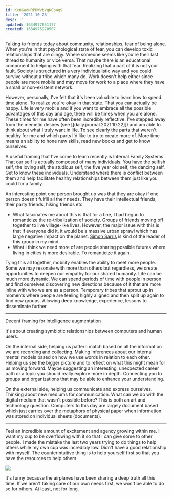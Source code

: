```yaml
---
id: Kx0GadNRPDWvbVqKCb4g9
title: '2021-10-23'
desc: ''
updated: 1634977651177
created: 1634975970507
---
```


Talking to friends today about community, relationships, fear of being alone. When you're in that psychological state of fear, you can develop toxic relationships that are clingy. Where someone seems like you're their last thread to humanity or vice versa. That maybe there is an educational component to helping with that fear. Realizing that a part of it is not your fault. Society is structured in a very individualistic way and you could survive without a tribe which many do. Work doesn't help either since people are more mobile and may move for work to a place where they have a small or non-existent network.

However, personally, I've felt that it's been valuable to learn how to spend time alone. To realize you're okay in that state. That you can actually be happy. Life is very mobile and if you want to embrace all the possible advantages of this day and age, there will be times when you are alone. These times for me have often been incredibly reflective. I've stepped away from the memetic desires (see [[daily.journal.2021.10.22]]) and am able to think about what I truly want in life. To see clearly the parts that weren't healthy for me and which parts I'd like to try to create more of. More time means an ability to hone new skills, read new books and get to know ourselves. 

A useful framing that I've come to learn recently is Internal Family Systems. That our self is actually composed of many individuals. You have the selfish self, the loving self, the studious self, the five year old self, the dancing self. Get to know these individuals. Understand where there is conflict between them and help facilitate healthy relationships between them just like you could for a family.

An interesting point one person brought up was that they are okay if one person doesn't fulfill all their needs. They have their intellectual friends, their party friends, hiking friends etc.
- What fascinates me about this is that for a tine, I had begun to romanticize the re-tribalization of society. Groups of friends moving off together to live village-like lives. However, the major issue with this is that if everyone did it, it would be a massive urban sprawl which has large negative impact on the planet. [Simon Sarris](https://twitter.com/simonsarris) is kind of the leader of this group in my mind. 
- What I think we need more of are people sharing possible futures where living in cities is more desirable. To romanticize it again. 

Tying this all together, mobility enables the ability to meet more people. Some we may resonate with more than others but regardless, we create opportunities to deepen our empathy for our shared humanity. Life can be much more dynamic. We can spend periods of time with people in person and find ourselves discovering new directions because of it that are more inline with who we are as a person. Temporary tribes that sprout up in moments where people are feeling highly aligned and then split up again to find new groups. Allowing deep knowledge, experience, lessons to disseminate further.

---

Decent framing for intelligence augmentation

It's about creating symbiotic relationships between computers and human users.

On the internal side, helping us pattern match based on all the information we are recording and collecting. Making inferences about our internal mental models based on how we use words in relation to each other. Helping us see the bigger picture and to reflect on what this might mean for us moving forward. Maybe suggesting an interesting, unexpected career path or a topic you should really explore more in depth. Connecting you to groups and organizations that may be able to enhance your understanding.

On the external side, helping us communicate and express ourselves. Thinking about new mediums for communication. What can we do with the digital medium that wasn't possible before? This is both an art and technology question. Computers to this day are largely document based which just carries over the metaphors of physical paper when information was stored on individual sheets (documents).

---

Feel an incredible amount of excitement and agency growing within me. I want my cup to be overflowing with it so that I can give some to other people. I made the mistake the last two years trying to do things to help others while my own cup was incredibly low. Didn't have a good relationship with myself. The counterintuitive thing is to help yourself first so that you have the resources to help others. 

![](/assets/images/2021-10-23-01-26-38.png)

It's funny because the airplanes have been sharing a deep truth all this time. If we aren't taking care of our own needs first, we won't be able to do so for others. At least, not for long.